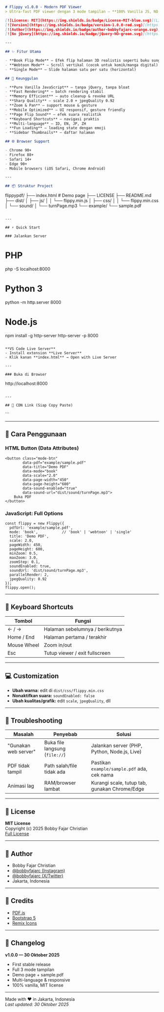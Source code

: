 ```markdown
# Flippy v1.0.0 - Modern PDF Viewer
> Ultra-fast PDF viewer dengan 3 mode tampilan — **100% Vanilla JS, NO jQuery!**

[![License: MIT](https://img.shields.io/badge/License-MIT-blue.svg)](LICENSE)
[![Version](https://img.shields.io/badge/version-1.0.0-red.svg)](https://github.com/bobbyfajarc/flippypdf)
[![Author](https://img.shields.io/badge/author-bobbyfajarc-orange.svg)](https://instagram.com/bobbyfajarc)
[![No jQuery](https://img.shields.io/badge/jQuery-NO-green.svg)](https://github.com/bobbyfajarc/flippypdf)

---

## ✨ Fitur Utama

- **Book Flip Mode** — Efek flip halaman 3D realistis seperti buku sungguhan  
- **Webtoon Mode** — Scroll vertikal (cocok untuk komik/manga digital)  
- **Single Mode** — Slide halaman satu per satu (horizontal)  

## 🚀 Keunggulan

- **Pure Vanilla JavaScript** — tanpa jQuery, tanpa bloat
- **Fast Rendering** — batch rendering stabil
- **Memory Efficient** — auto cleanup & revoke URL
- **Sharp Quality** — scale 2.0 + jpegQuality 0.92
- **Zoom & Pan** — support mouse & gesture
- **Mobile Optimized** — UI responsif, gesture friendly
- **Page Flip Sound** — efek suara realistik
- **Keyboard Shortcuts** — navigasi praktis
- **Multi-language** — ID, EN, JP, ZH
- **Fun Loading** — loading state dengan emoji
- **Sidebar Thumbnails** — daftar halaman

## 🌐 Browser Support

- Chrome 90+
- Firefox 88+
- Safari 14+
- Edge 90+
- Mobile browsers (iOS Safari, Chrome Android)

---

## 📦 Struktur Project

```
flippypdf/
├── index.html           # Demo page
├── LICENSE
├── README.md
├── dist/
│   ├── js/
│   │   └── flippy.min.js
│   ├── css/
│   │   └── flippy.min.css
│   └── sound/
│       └── turnPage.mp3
└── example/
    └── sample.pdf
```

---

## ⚡ Quick Start

### Jalankan Server

```
# PHP
php -S localhost:8000

# Python 3
python -m http.server 8000

# Node.js
npm install -g http-server
http-server -p 8000
```

**VS Code Live Server**
- Install extension **Live Server**
- Klik kanan **index.html** → Open with Live Server

---

### Buka di Browser

```
http://localhost:8000
```

---

## 🔗 CDN Link (Siap Copy Paste)

```
<!-- Flippy CSS & JS via jsDelivr CDN -->
<link rel="stylesheet" href="https://cdn.jsdelivr.net/gh/bobbyfajarc/flippypdf@v1.0.0/dist/css/flippy.min.css">
<script src="https://cdn.jsdelivr.net/gh/bobbyfajarc/flippypdf@v1.0.0/dist/js/flippy.min.js"></script>
<script>
const flippy = new Flippy({
  pdfUrl: 'example/sample.pdf',
  soundUrl: 'https://cdn.jsdelivr.net/gh/bobbyfajarc/flippypdf@v1.0.0/dist/sound/turnPage.mp3'
});
</script>
```

---

## 🚀 Cara Penggunaan

### HTML Button (Data Attributes)
```
<button class="mode-btn"
        data-pdf="example/sample.pdf"
        data-title="Demo PDF"
        data-mode="book"
        data-scale="2.0"
        data-page-width="450"
        data-page-height="600"
        data-sound-enabled="true"
        data-sound-url="dist/sound/turnPage.mp3">
    Buka PDF
</button>
```

### JavaScript: Full Options

```
const flippy = new Flippy({
  pdfUrl: 'example/sample.pdf',
  mode: 'book',           // 'book' | 'webtoon' | 'single'
  title: 'Demo PDF',
  scale: 2.0,
  pageWidth: 450,
  pageHeight: 600,
  minZoom: 0.5,
  maxZoom: 3.0,
  zoomStep: 0.1,
  soundEnabled: true,
  soundUrl: 'dist/sound/turnPage.mp3',
  parallelRender: 2,
  jpegQuality: 0.92
}); 
flippy.open();
```

---

## 🎹 Keyboard Shortcuts

| Tombol           | Fungsi                                 |
|------------------|----------------------------------------|
| ← / →            | Halaman sebelumnya / berikutnya        |
| Home / End       | Halaman pertama / terakhir             |
| Mouse Wheel      | Zoom in/out                            |
| Esc              | Tutup viewer / exit fullscreen         |

---

## 💻 Customization

- **Ubah warna:** edit di `dist/css/flippy.min.css`
- **Nonaktifkan suara:** `soundEnabled: false`
- **Ubah kualitas/grafik:** edit `scale`, `jpegQuality`, dll

---

## 🐛 Troubleshooting

| Masalah               | Penyebab                          | Solusi                                        |
|-----------------------|-----------------------------------|-----------------------------------------------|
| "Gunakan web server"  | Buka file langsung (`file://`)    | Jalankan server (PHP, Python, Node.js, Live)  |
| PDF tidak tampil      | Path salah/file tidak ada         | Pastikan `example/sample.pdf` ada, cek nama   |
| Animasi lag           | RAM/browser lambat                | Kurangi scale, tutup tab, gunakan Chrome/Edge |

---

## 📄 License

**MIT License**  
Copyright (c) 2025 Bobby Fajar Christian  
[Full License](LICENSE)

---

## 👤 Author

- Bobby Fajar Christian  
- [@bobbyfajarc (Instagram)](https://instagram.com/bobbyfajarc)  
- [@bobbyfajarc (X/Twitter)](https://x.com/bobbyfajarc)  
- Jakarta, Indonesia

---

## 🙏 Credits

- [PDF.js](https://mozilla.github.io/pdf.js/)
- [Bootstrap 5](https://getbootstrap.com/)
- [Remix Icons](https://remixicon.com/)

---

## 📜 Changelog

**v1.0.0 — 30 Oktober 2025**  
- First stable release  
- Full 3 mode tampilan  
- Demo page + sample.pdf  
- Multi-language & responsive  
- 100% vanilla, MIT license

---

Made with ❤️ in Jakarta, Indonesia  
_Last updated: 30 Oktober 2025_
```